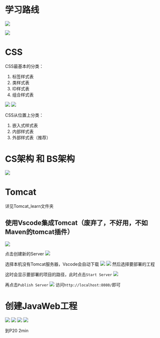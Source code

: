# 学习路线

![](resources/2022-12-19-21-43-33.png)

![](resources/2022-12-19-21-45-40.png)

# CSS

CSS最基本的分类：
1. 标签样式表
2. 类样式表
3. ID样式表
4. 组合样式表

![](resources/2022-12-19-21-57-23.png)
![](resources/2022-12-19-21-58-13.png)

CSS从位置上分类：
1. 嵌入式样式表
2. 内部样式表
3. 外部样式表（推荐）

# CS架构 和 BS架构

![](resources/2022-12-19-22-08-09.png)

# Tomcat

详见Tomcat_learn文件夹

## 使用Vscode集成Tomcat（废弃了，不好用，不如Maven的tomcat插件）

![](resources/2022-12-19-22-44-07.png)

点击创建新的Server
![](resources/2022-12-19-22-44-54.png)

选择本机没有Tomcat服务器，Vscode会自动下载
![](resources/2022-12-19-22-46-07.png)
![](resources/2022-12-19-22-57-47.png)
然后选择要部署的工程

这时会显示要部署的项目的路径，此时点击```Start Server```
![](resources/2022-12-19-23-01-31.png)

再点击```Publish Server```
![](resources/2022-12-19-23-03-44.png)
访问```http://localhost:8080/```即可

# 创建JavaWeb工程

![](resources/2022-12-19-22-47-43.png)
![](resources/2022-12-19-22-48-05.png)
![](resources/2022-12-19-22-48-31.png)
![](resources/2022-12-19-22-50-09.png)

到P20 2min





